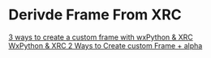 # Derivde Frame From XRC

[3 ways to create a custom frame with wxPython & XRC](https://kokufu.blogspot.com/2018/03/wxpython-xrc-custom-frame-3.html)  
[WxPython & XRC 2 Ways to Create custom Frame + alpha](https://www.translatetheweb.com/?from=ja&to=en&ref=SERP&refd=www.bing.com&dl=en&rr=UC&a=https%3a%2f%2fkokufu.blogspot.com%2f2018%2f03%2fwxpython-xrc-custom-frame-2.html)  
